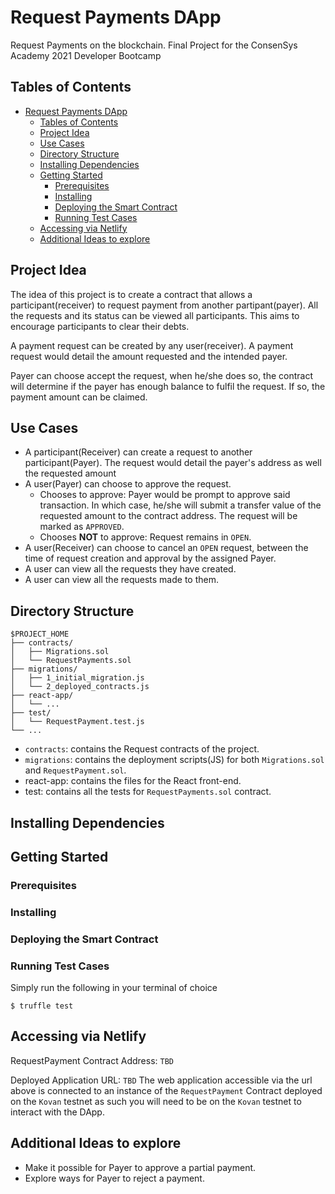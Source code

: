 # Request Payments DApp

Request Payments on the blockchain. Final Project for the ConsenSys Academy 2021 Developer Bootcamp

## Tables of Contents
- [Request Payments DApp](#request-payments-dapp)
  - [Tables of Contents](#tables-of-contents)
  - [Project Idea](#project-idea)
  - [Use Cases](#use-cases)
  - [Directory Structure](#directory-structure)
  - [Installing Dependencies](#installing-dependencies)
  - [Getting Started](#getting-started)
    - [Prerequisites](#prerequisites)
    - [Installing](#installing)
    - [Deploying the Smart Contract](#deploying-the-smart-contract)
    - [Running Test Cases](#running-test-cases)
  - [Accessing via Netlify](#accessing-via-netlify)
  - [Additional Ideas to explore](#additional-ideas-to-explore)

## Project Idea

The idea of this project is to create a contract that allows a participant(receiver) to request payment from another partipant(payer). All the requests and its status can be viewed all participants. This aims to encourage participants to clear their debts.

A payment request can be created by any user(receiver). A payment request would detail the amount requested and the intended payer.

Payer can choose accept the request, when he/she does so, the contract will determine if the payer has enough balance to fulfil the request. If so, the payment amount can be claimed.

## Use Cases

- A participant(Receiver) can create a request to another participant(Payer). The request would detail the payer's address as well the requested amount
- A user(Payer) can choose to approve the request.
  - Chooses to approve: Payer would be prompt to approve said transaction. In which case, he/she will submit a transfer value of the requested amount to the contract address. The request will be marked as `APPROVED`.
  - Chooses **NOT** to approve: Request remains in `OPEN`.
- A user(Receiver) can choose to cancel an `OPEN` request, between the time of request creation and approval by the assigned Payer.
- A user can view all the requests they have created.
- A user can view all the requests made to them.

## Directory Structure

```
$PROJECT_HOME
├── contracts/
│   ├── Migrations.sol
│   └── RequestPayments.sol
├── migrations/
│   ├── 1_initial_migration.js
│   └── 2_deployed_contracts.js
├── react-app/
│   └── ...
├── test/
│   └── RequestPayment.test.js
└── ...
```

- `contracts`: contains the Request contracts of the project.
- `migrations`: contains the deployment scripts(JS) for both `Migrations.sol` and `RequestPayment.sol`.
- react-app: contains the files for the React front-end.
- test: contains all the tests for `RequestPayments.sol` contract.

## Installing Dependencies

## Getting Started

### Prerequisites

### Installing

### Deploying the Smart Contract

### Running Test Cases
Simply run the following in your terminal of choice

`$ truffle test`
## Accessing via Netlify

RequestPayment Contract Address: `TBD`

Deployed Application URL: `TBD`
The web application accessible via the url above is connected to an instance of the `RequestPayment` Contract deployed on the `Kovan` testnet as such you will need to be on the `Kovan` testnet to interact with the DApp.

## Additional Ideas to explore
- Make it possible for Payer to approve a partial payment.
- Explore ways for Payer to reject a payment.
